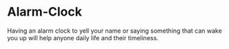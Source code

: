# Alarm-Clock
Having an alarm clock to yell your name or saying something that can wake you up will help anyone daily life and their timeliness.

